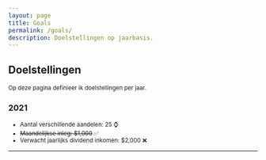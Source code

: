 ```yaml
---
layout: page
title: Goals
permalink: /goals/
description: Doelstellingen op jaarbasis.
---
```


<div class="row">
  <div class="col-md-12">
    <h2 class="double-u">Doelstellingen</h2>
    <p><small>
		Op deze pagina definieer ik doelstellingen per jaar.
    </small></p>
	<h3>2021</h3>
    <p><small>
		<ul class="blog-list">
			<li>Aantal verschillende aandelen: 25 ⌚</li>
			<li><strike>Maandelijkse inleg: $1,000</strike> ✅</li>
			<li>Verwacht jaarlijks dividend inkomen: $2,000 ❌</li>
		</ul>
    </small></p>
  </div>
</div>

---


